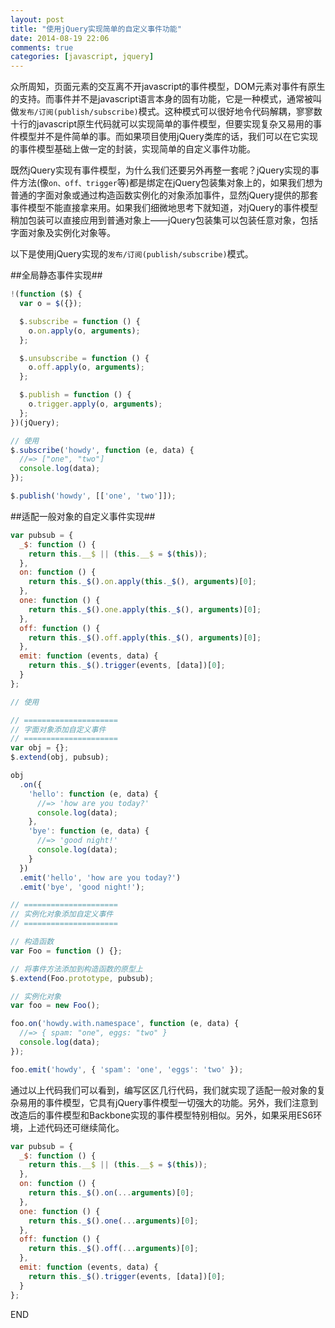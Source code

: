 ```yaml
---
layout: post
title: "使用jQuery实现简单的自定义事件功能"
date: 2014-08-19 22:06
comments: true
categories: [javascript, jquery]
---
```


众所周知，页面元素的交互离不开javascript的事件模型，DOM元素对事件有原生的支持。而事件并不是javascript语言本身的固有功能，它是一种模式，通常被叫做`发布/订阅(publish/subscribe)`模式。这种模式可以很好地令代码解耦，寥寥数十行的javascript原生代码就可以实现简单的事件模型，但要实现复杂又易用的事件模型并不是件简单的事。而如果项目使用jQuery类库的话，我们可以在它实现的事件模型基础上做一定的封装，实现简单的自定义事件功能。

<!-- more -->

既然jQuery实现有事件模型，为什么我们还要另外再整一套呢？jQuery实现的事件方法(像`on、off、trigger`等)都是绑定在jQuery包装集对象上的，如果我们想为普通的字面对象或通过构造函数实例化的对象添加事件，显然jQuery提供的那套事件模型不能直接拿来用。如果我们细微地思考下就知道，对jQuery的事件模型稍加包装可以直接应用到普通对象上——jQuery包装集可以包装任意对象，包括字面对象及实例化对象等。

以下是使用jQuery实现的`发布/订阅(publish/subscribe)`模式。

##全局静态事件实现##

```js
!(function ($) {
  var o = $({});

  $.subscribe = function () {
    o.on.apply(o, arguments);
  };

  $.unsubscribe = function () {
    o.off.apply(o, arguments);
  };

  $.publish = function () {
    o.trigger.apply(o, arguments);
  };
})(jQuery);

// 使用
$.subscribe('howdy', function (e, data) {
  //=> ["one", "two"]
  console.log(data);
});

$.publish('howdy', [['one', 'two']]);
```

##适配一般对象的自定义事件实现##

```js
var pubsub = {
  _$: function () {
    return this.__$ || (this.__$ = $(this));
  },
  on: function () {
    return this._$().on.apply(this._$(), arguments)[0];
  },
  one: function () {
    return this._$().one.apply(this._$(), arguments)[0];
  },
  off: function () {
    return this._$().off.apply(this._$(), arguments)[0];
  },
  emit: function (events, data) {
    return this._$().trigger(events, [data])[0];
  }
};

// 使用

// =====================
// 字面对象添加自定义事件
// =====================
var obj = {};
$.extend(obj, pubsub);

obj
  .on({
    'hello': function (e, data) {
      //=> 'how are you today?'
      console.log(data);
    },
    'bye': function (e, data) {
      //=> 'good night!'
      console.log(data);
    }
  })
  .emit('hello', 'how are you today?')
  .emit('bye', 'good night!');

// =====================
// 实例化对象添加自定义事件
// =====================

// 构造函数
var Foo = function () {};

// 将事件方法添加到构造函数的原型上
$.extend(Foo.prototype, pubsub);

// 实例化对象
var foo = new Foo();

foo.on('howdy.with.namespace', function (e, data) {
  //=> { spam: "one", eggs: "two" }
  console.log(data);
});

foo.emit('howdy', { 'spam': 'one', 'eggs': 'two' });
```

通过以上代码我们可以看到，编写区区几行代码，我们就实现了适配一般对象的复杂易用的事件模型，它具有jQuery事件模型一切强大的功能。另外，我们注意到改造后的事件模型和Backbone实现的事件模型特别相似。另外，如果采用ES6环境，上述代码还可继续简化。

```js
var pubsub = {
  _$: function () {
    return this.__$ || (this.__$ = $(this));
  },
  on: function () {
    return this._$().on(...arguments)[0];
  },
  one: function () {
    return this._$().one(...arguments)[0];
  },
  off: function () {
    return this._$().off(...arguments)[0];
  },
  emit: function (events, data) {
    return this._$().trigger(events, [data])[0];
  }
};
```

END

